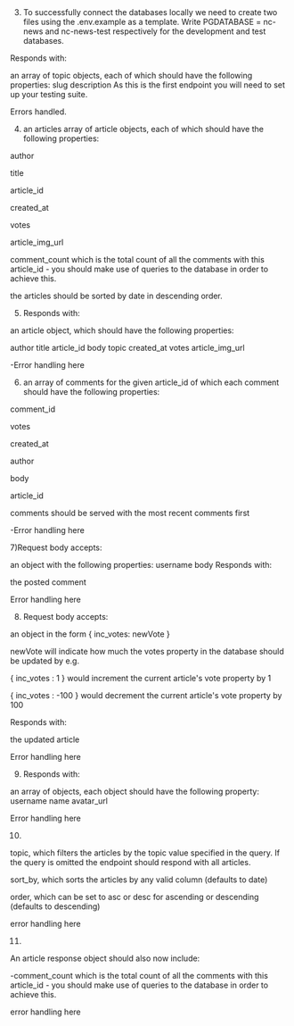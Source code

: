 ##

3. To successfully connect the databases locally we need to create two files using the .env.example as a template. Write PGDATABASE = nc-news and nc-news-test respectively for the development and test databases.

Responds with:

an array of topic objects, each of which should have the following properties:
slug
description
As this is the first endpoint you will need to set up your testing suite.

Errors handled.

4. an articles array of article objects, each of which should have the following properties:

author

title

article_id

created_at

votes

article_img_url

comment_count which is the total count of all the comments with this article_id - you should make use of queries to the database in order to achieve this.

the articles should be sorted by date in descending order.

5. Responds with:

an article object, which should have the following properties:

author
title
article_id
body
topic
created_at
votes
article_img_url

-Error handling here

6. an array of comments for the given article_id of which each comment should have the following properties:

comment_id

votes

created_at

author

body

article_id

comments should be served with the most recent comments first

-Error handling here

7)Request body accepts:

an object with the following properties:
username
body
Responds with:

the posted comment

Error handling here

8. Request body accepts:

an object in the form { inc_votes: newVote }

newVote will indicate how much the votes property in the database should be updated by
e.g.

{ inc_votes : 1 } would increment the current article's vote property by 1

{ inc_votes : -100 } would decrement the current article's vote property by 100

Responds with:

the updated article

Error handling here

9.  Responds with:

an array of objects, each object should have the following property:
username
name
avatar_url

Error handling here


10.
topic, which filters the articles by the topic value specified in the query. If the query is omitted the endpoint should respond with all articles.

sort_by, which sorts the articles by any valid column (defaults to date)

order, which can be set to asc or desc for ascending or descending (defaults to descending)

error handling here

11)
An article response object should also now include:

-comment_count which is the total count of all the comments with this article_id - you should make use of queries to the database in order to achieve this.

error handling here